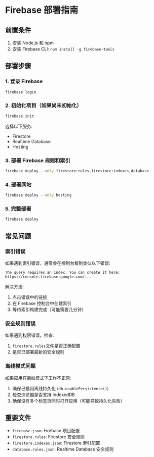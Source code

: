 # Firebase 部署指南

## 前置条件

1. 安装 Node.js 和 npm
2. 安装 Firebase CLI: `npm install -g firebase-tools`

## 部署步骤

### 1. 登录 Firebase

```bash
firebase login
```

### 2. 初始化项目（如果尚未初始化）

```bash
firebase init
```

选择以下服务:

- Firestore
- Realtime Database
- Hosting

### 3. 部署 Firebase 规则和索引

```bash
firebase deploy --only firestore:rules,firestore:indexes,database
```

### 4. 部署网站

```bash
firebase deploy --only hosting
```

### 5. 完整部署

```bash
firebase deploy
```

## 常见问题

### 索引错误

如果遇到索引错误，通常会在控制台看到类似以下错误:

```
The query requires an index. You can create it here: https://console.firebase.google.com/...
```

解决方法:

1. 点击错误中的链接
2. 在 Firebase 控制台中创建索引
3. 等待索引构建完成（可能需要几分钟）

### 安全规则错误

如果遇到权限错误，检查:

1. `firestore.rules`文件是否正确配置
2. 是否已部署最新的安全规则

### 离线模式问题

如果应用在离线模式下工作不正常:

1. 确保已启用离线持久化 (`db.enablePersistence()`)
2. 检查浏览器是否支持 IndexedDB
3. 确保没有多个标签页同时打开应用（可能导致持久化失败）

## 重要文件

- `firebase.json`: Firebase 项目配置
- `firestore.rules`: Firestore 安全规则
- `firestore.indexes.json`: Firestore 索引配置
- `database.rules.json`: Realtime Database 安全规则
